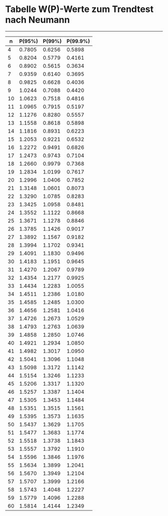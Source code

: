 # Tabelle W(P)-Werte zum Trendtest nach Neumann

---

| n   | P(95%) | P(99%) | P(99.9%) |
| --- | ------ | ------ | -------- |
| 4   | 0.7805 | 0.6256 | 0.5898   |
| 5   | 0.8204 | 0.5779 | 0.4161   |
| 6   | 0.8902 | 0.5615 | 0.3634   |
| 7   | 0.9359 | 0.6140 | 0.3695   |
| 8   | 0.9825 | 0.6628 | 0.4036   |
| 9   | 1.0244 | 0.7088 | 0.4420   |
| 10  | 1.0623 | 0.7518 | 0.4816   |
| 11  | 1.0965 | 0.7915 | 0.5197   |
| 12  | 1.1276 | 0.8280 | 0.5557   |
| 13  | 1.1558 | 0.8618 | 0.5898   |
| 14  | 1.1816 | 0.8931 | 0.6223   |
| 15  | 1.2053 | 0.9221 | 0.6532   |
| 16  | 1.2272 | 0.9491 | 0.6826   |
| 17  | 1.2473 | 0.9743 | 0.7104   |
| 18  | 1.2660 | 0.9979 | 0.7368   |
| 19  | 1.2834 | 1.0199 | 0.7617   |
| 20  | 1.2996 | 1.0406 | 0.7852   |
| 21  | 1.3148 | 1.0601 | 0.8073   |
| 22  | 1.3290 | 1.0785 | 0.8283   |
| 23  | 1.3425 | 1.0958 | 0.8481   |
| 24  | 1.3552 | 1.1122 | 0.8668   |
| 25  | 1.3671 | 1.1278 | 0.8846   |
| 26  | 1.3785 | 1.1426 | 0.9017   |
| 27  | 1.3892 | 1.1567 | 0.9182   |
| 28  | 1.3994 | 1.1702 | 0.9341   |
| 29  | 1.4091 | 1.1830 | 0.9496   |
| 30  | 1.4183 | 1.1951 | 0.9645   |
| 31  | 1.4270 | 1.2067 | 0.9789   |
| 32  | 1.4354 | 1.2177 | 0.9925   |
| 33  | 1.4434 | 1.2283 | 1.0055   |
| 34  | 1.4511 | 1.2386 | 1.0180   |
| 35  | 1.4585 | 1.2485 | 1.0300   |
| 36  | 1.4656 | 1.2581 | 1.0416   |
| 37  | 1.4726 | 1.2673 | 1.0529   |
| 38  | 1.4793 | 1.2763 | 1.0639   |
| 39  | 1.4858 | 1.2850 | 1.0746   |
| 40  | 1.4921 | 1.2934 | 1.0850   |
| 41  | 1.4982 | 1.3017 | 1.0950   |
| 42  | 1.5041 | 1.3096 | 1.1048   |
| 43  | 1.5098 | 1.3172 | 1.1142   |
| 44  | 1.5154 | 1.3246 | 1.1233   |
| 45  | 1.5206 | 1.3317 | 1.1320   |
| 46  | 1.5257 | 1.3387 | 1.1404   |
| 47  | 1.5305 | 1.3453 | 1.1484   |
| 48  | 1.5351 | 1.3515 | 1.1561   |
| 49  | 1.5395 | 1.3573 | 1.1635   |
| 50  | 1.5437 | 1.3629 | 1.1705   |
| 51  | 1.5477 | 1.3683 | 1.1774   |
| 52  | 1.5518 | 1.3738 | 1.1843   |
| 53  | 1.5557 | 1.3792 | 1.1910   |
| 54  | 1.5596 | 1.3846 | 1.1976   |
| 55  | 1.5634 | 1.3899 | 1.2041   |
| 56  | 1.5670 | 1.3949 | 1.2104   |
| 57  | 1.5707 | 1.3999 | 1.2166   |
| 58  | 1.5743 | 1.4048 | 1.2227   |
| 59  | 1.5779 | 1.4096 | 1.2288   |
| 60  | 1.5814 | 1.4144 | 1.2349   |
